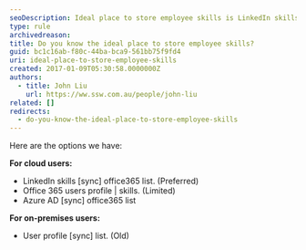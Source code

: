 ```yaml
---
seoDescription: Ideal place to store employee skills is LinkedIn skills, a cloud-based option with seamless sync and extensive features.
type: rule
archivedreason:
title: Do you know the ideal place to store employee skills?
guid: bc1c16ab-f80c-44ba-bca9-561bb75f9fd4
uri: ideal-place-to-store-employee-skills
created: 2017-01-09T05:30:58.0000000Z
authors:
  - title: John Liu
    url: https://ww.ssw.com.au/people/john-liu
related: []
redirects:
  - do-you-know-the-ideal-place-to-store-employee-skills
---
```


Here are the options we have:

**For cloud users:**

- LinkedIn skills [sync] office365 list. (Preferred)
- Office 365 users profile | skills. (Limited)
- Azure AD [sync] office365 list

**For on-premises users:**

- User profile [sync] list. (Old)

<!--endintro-->
